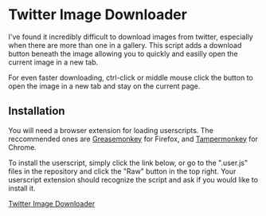 # Twitter Image Downloader
I've found it incredibly difficult to download images from twitter, especially when there are more than one in a gallery. This script adds a download button beneath the image allowing you to quickly and easilly open the current image in a new tab.

For even faster downloading, ctrl-click or middle mouse click the button to open the image in a new tab and stay on the current page.

## Installation
You will need a browser extension for loading userscripts. The reccommended ones are [Greasemonkey](https://addons.mozilla.org/en-US/firefox/addon/greasemonkey/) for Firefox, and [Tampermonkey](https://chrome.google.com/webstore/detail/tampermonkey/dhdgffkkebhmkfjojejmpbldmpobfkfo?hl=en) for Chrome.

To install the userscript, simply click the link below, or go to the ".user.js" files in the repository and click the "Raw" button in the top right. Your userscript extension should recognize the script and ask if you would like to install it.

[Twitter Image Downloader](/twitter-image-downloader.user.js?raw=true)
